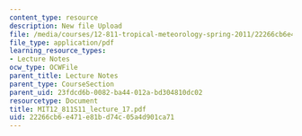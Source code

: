 ```yaml
---
content_type: resource
description: New file Upload
file: /media/courses/12-811-tropical-meteorology-spring-2011/22266cb6e471e81bd74c05a4d901ca71_MIT12_811S11_lecture_17.pdf
file_type: application/pdf
learning_resource_types:
- Lecture Notes
ocw_type: OCWFile
parent_title: Lecture Notes
parent_type: CourseSection
parent_uid: 23fdcd6b-0082-ba44-012a-bd304810dc02
resourcetype: Document
title: MIT12_811S11_lecture_17.pdf
uid: 22266cb6-e471-e81b-d74c-05a4d901ca71
---
```

